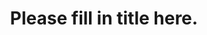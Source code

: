---
title: "Please fill in title here."
date:
description: "Please fill in description here."
categories: fr/news
lang: "fr"
permalink: /fr/:categories/:year/:month/:day/:title.html
---